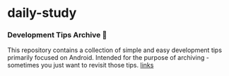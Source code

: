 # daily-study


### Development Tips Archive 💨

This repository contains a collection of simple and easy development tips primarily focused on Android. Intended for the purpose of archiving - sometimes you just want to revisit those tips. [links](https://github.com/itssweetrain/daily-study/issues)
